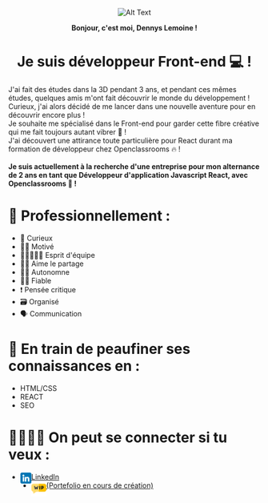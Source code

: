 <p align="center">
  <img src="https://media2.giphy.com/media/3rWu72aEF4BWQAA25N/giphy.gif?cid=ecf05e47wdhiy7codn3hcsd7b9i0q8zx5gesaow4vrl6ua5z&ep=v1_gifs_related&rid=giphy.gif&ct=g" alt="Alt Text">
</p>

<div align="center">
<strong>Bonjour, c'est moi, Dennys Lemoine !</strong>
</div>

<div align="center">

# <strong>Je suis développeur Front-end 💻 !</strong>

</div>

J'ai fait des études dans la 3D pendant 3 ans, et pendant ces mêmes études, quelques amis m'ont fait découvrir le monde du développement ! Curieux, j'ai alors décidé de me lancer dans une nouvelle aventure pour en découvrir encore plus !</br>
Je souhaite me spécialisé dans le Front-end pour garder cette fibre créative qui me fait toujours autant vibrer 🎨 !</br>
J'ai découvert une attirance toute particulière pour React durant ma formation de développeur chez Openclassrooms 🔥 !</br>
</br>
<strong>Je suis actuellement à la recherche d'une entreprise pour mon alternance de 2 ans en tant que Développeur d'application Javascript React, avec Openclassrooms 🚀 !</strong>

# 📢 Professionnellement :

- 🤔 Curieux
- 💪🏼 Motivé
- 👨🏼‍🤝‍👩🏼 Esprit d'équipe
- 🤲🏼 Aime le partage
- 🏃🏼 Autonomne
- 👌🏼 Fiable
- ❗ Pensée critique
- 🗃️ Organisé
- 🗣️ Communication

# 🌱 En train de peaufiner ses connaissances en :

- HTML/CSS
- REACT
- SEO

# 🫱🏼‍🫲🏾 On peut se connecter si tu veux :

<ul>
  <li>
    <a href="https://www.linkedin.com/in/dennys-lemoine-b4873313b/">
      <img align="left" src="https://raw.githubusercontent.com/DennysLemoine/DennysLemoine/master/images/linkedin.png" alt="icon | LinkedIn" width="22px"/>
      LinkedIn
    </a>
  </li>
  <li>
    <a href="">
      <img align="left" src="https://raw.githubusercontent.com/DennysLemoine/DennysLemoine/master/images/WIP.png" alt="icon | LinkedIn" width="30px"/>
      (Portefolio en cours de création)
    </a>
  </li>
</ul>
